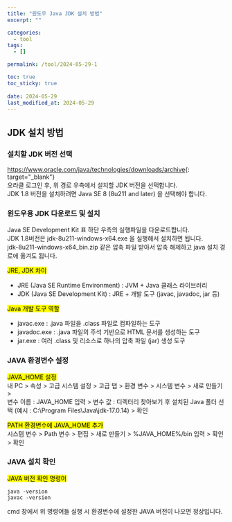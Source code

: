 ```yaml
---
title: "윈도우 Java JDK 설치 방법"
excerpt: ""

categories:
  - tool
tags:
  - []

permalink: /tool/2024-05-29-1

toc: true
toc_sticky: true
 
date: 2024-05-29
last_modified_at: 2024-05-29
---
```


## JDK 설치 방법

### 설치할 JDK 버전 선택
<https://www.oracle.com/java/technologies/downloads/archive>{: target="_blank"}  
오라클 로그인 후, 위 경로 우측에서 설치할 JDK 버전을 선택합니다.  
JDK 1.8 버전을 설치하려면 Java SE 8 (8u211 and later) 을 선택해야 합니다.  

### 윈도우용 JDK 다운로드 및 설치
Java SE Development Kit 표 하단 우측의 실행파일을 다운로드합니다.  
JDK 1.8버전은 jdk-8u211-windows-x64.exe 을 실행해서 설치하면 됩니다.  
jdk-8u211-windows-x64_bin.zip 같은 압축 파일 받아서 압축 해제하고 java 설치 경로에 옮겨도 됩니다.

<mark>JRE, JDK 차이</mark>  
- JRE (Java SE Runtime Environment) : JVM + Java 클래스 라이브러리
- JDK (Java SE Development Kit) : JRE + 개발 도구 (javac, javadoc, jar 등)

<mark>Java 개발 도구 역할</mark>  
- javac.exe : .java 파일을 .class 파일로 컴파일하는 도구
- javadoc.exe : .java 파일의 주석 기반으로 HTML 문서를 생성하는 도구
- jar.exe : 여러 .class 및 리소스로 하나의 압축 파일 (jar) 생성 도구

### JAVA 환경변수 설정
<mark>JAVA_HOME 설정</mark>  
내 PC > 속성 > 고급 시스템 설정 > 고급 탭 > 환경 변수 > 시스템 변수 > 새로 만들기 >  
변수 이름 : JAVA_HOME 입력 > 변수 값 : 디렉터리 찾아보기 후 설치된 Java 폴더 선택 (예시 : C:\Program Files\Java\jdk-17.0.14) > 확인

<mark>PATH 환경변수에 JAVA_HOME 추가</mark>  
시스템 변수 > Path 변수 > 편집 > 새로 만들기 > %JAVA_HOME%/bin 입력 > 확인 > 확인



### JAVA 설치 확인
<mark>JAVA 버전 확인 명령어</mark>
```
java -version
javac -version
```
cmd 창에서 위 명령어들 실행 시 환경변수에 설정한 JAVA 버전이 나오면 정상입니다.
